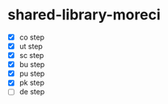 # shared-library-moreci

- [x] co step
- [x] ut step
- [x] sc step
- [x] bu step
- [x] pu step
- [x] pk step
- [ ] de step